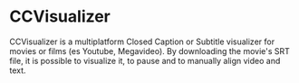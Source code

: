 CCVisualizer
============

CCVisualizer is a multiplatform Closed Caption or Subtitle visualizer for movies or films (es Youtube, Megavideo). By downloading the movie's SRT file, it is possible to visualize it, to pause and to manually align video and text.
